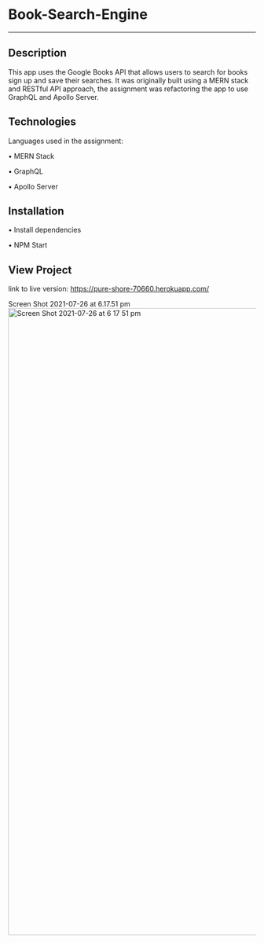 # Book-Search-Engine
--------------------------------------------------

## Description

This app uses the Google Books API that allows users to search for books sign up and save their searches. It was originally built using a MERN stack and RESTful API approach, the assignment was refactoring the app to use GraphQL and Apollo Server. 


## Technologies

Languages used in the assignment:

• MERN Stack

• GraphQL 

• Apollo Server


## Installation 

• Install dependencies 

• NPM Start

## View Project

link to live version:
https://pure-shore-70660.herokuapp.com/

Screen Shot 2021-07-26 at 6.17.51 pm<img width="1277" alt="Screen Shot 2021-07-26 at 6 17 51 pm" src="https://user-images.githubusercontent.com/78286026/126987433-d979a9b9-6b54-4a99-8a44-5329057ee41b.png">

